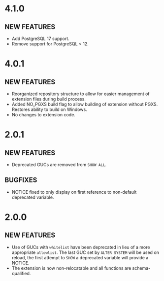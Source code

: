 4.1.0
=====

NEW FEATURES
------------
- Add PostgreSQL 17 support.
- Remove support for PostgreSQL < 12.

4.0.1
=====

NEW FEATURES
------------
- Reorganized repository structure to allow for easier management of extension files during build process.
- Added NO_PGXS build flag to allow building of extension without PGXS. Restores ability to build on Windows.
- No changes to extension code.

2.0.1
=====

NEW FEATURES
------------
- Deprecated GUCs are removed from `SHOW ALL`.

BUGFIXES
--------
- NOTICE fixed to only display on first reference to non-default deprecated variable.

2.0.0
=====

NEW FEATURES
------------
- Use of GUCs with `whitelist` have been deprecated in lieu of a more appropriate `allowlist`. The last GUC set by `ALTER SYSTEM` will be used on reload, the first attempt to `SHOW` a deprecated variable will provide a NOTICE.
- The extension is now non-relocatable and all functions are schema-qualified.
